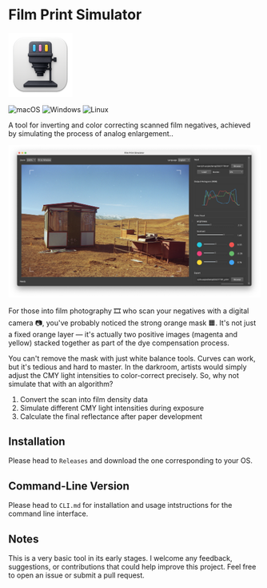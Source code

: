 # Film Print Simulator

<img width=128 src="assets/icon.png"/>

![macOS](https://img.shields.io/badge/macOS-supported-success)
![Windows](https://img.shields.io/badge/Windows-supported-success)
![Linux](https://img.shields.io/badge/Linux-supported-success)

A tool for inverting and color correcting scanned film negatives, achieved by simulating the process of analog enlargement..

![Screenshot](assets/screenshot.png)

For those into film photography 🎞️ who scan your negatives with a digital camera 📷, you've probably noticed the strong orange mask 🟧. It's not just a fixed orange layer — it's actually two positive images (magenta and yellow) stacked together as part of the dye compensation process.

You can't remove the mask with just white balance tools.
Curves can work, but it's tedious and hard to master.
In the darkroom, artists would simply adjust the CMY light intensities to color-correct precisely.
So, why not simulate that with an algorithm?

1. Convert the scan into film density data
2. Simulate different CMY light intensities during exposure
3. Calculate the final reflectance after paper development

## Installation

Please head to `Releases` and download the one corresponding to your OS.


## Command-Line Version

Please head to `CLI.md` for installation and usage intstructions for the command line interface.

## Notes

This is a very basic tool in its early stages. I welcome any feedback, suggestions, or contributions that could help improve this project. Feel free to open an issue or submit a pull request.

